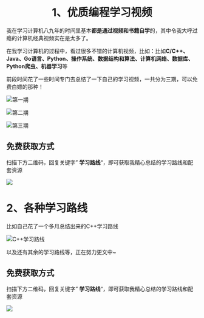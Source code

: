 ## <h1 align="center">1、优质编程学习视频</h1>

我在学习计算机八九年的时间里基本**都是通过视频和书籍自学**的，其中令我大呼过瘾的计算机经典视频实在是太多了。

在我学习计算机的过程中，看过很多不错的计算机视频，比如：比如**C/C++、Java、Go语言、Python、操作系统、数据结构和算法、计算机网络、数据库、Python爬虫、机器学习**等

前段时间花了一些时间专门去总结了一下自己的学习视频，一共分为三期，可以免费白嫖的那种！

![第一期](https://cdn.jsdelivr.net/gh/forthespada/mediaImage3//image/202110091952776.png)

![第二期](https://cdn.jsdelivr.net/gh/forthespada/mediaImage3//image/202110091953945.png)

![第三期](/Users/bytedance/Library/Application%20Support/typora-user-images/image-20211009195327141.png)

## 免费获取方式

扫描下方二维码，回复关键字” **学习路线**“，即可获取我精心总结的学习路线和配套资源

![](https://cdn.jsdelivr.net/gh/forthespada/mediaImage3//image/202110092001449.png)



## <h1 style="align:center">2、各种学习路线</h1>

比如自己花了一个多月总结出来的C++学习路线

![C++学习路线](https://cdn.jsdelivr.net/gh/forthespada/mediaImage3//image/202110091958420)

以及还有其余的学习路线等，正在努力更文中~

## 免费获取方式

扫描下方二维码，回复关键字” **学习路线**“，即可获取我精心总结的学习路线和配套资源

![](https://cdn.jsdelivr.net/gh/forthespada/mediaImage3//image/202110092001449.png)

